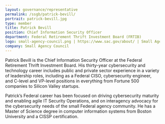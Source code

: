 ```yaml
---
layout: governance/representative
permalink: /ssgb/patrick-bevill/
portrait: patrick-bevill.jpg
type: member
title: Patrick Bevill
position: Chief Information Security Officer
department: Federal Retirement Thrift Investment Board (FRTIB)
logo: small-agency-council.png | https://www.sac.gov/about/ | Small Agency Council
company: Small Agency Council
---
```


Patrick Bevill is the Chief Information Security Officer at the Federal Retirement Thrift Investment Board. His thirty-year cybersecurity and technology career includes public and private sector experience in a variety of leadership roles, including as a Federal CISO, cybersecurity engineer, and C-level and VP-level positions in everything from Fortune 500 companies to Silicon Valley startups. 

Patrick’s Federal career has been focused on driving cybersecurity maturity and enabling agile IT Security Operations, and on interagency advocacy for the cybersecurity needs of the small Federal agency community. He has a Master of Science degree in computer information systems from Boston University and a CISSP certification.
